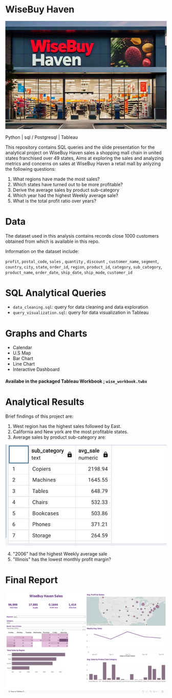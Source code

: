 # WiseBuy Haven

![Alt text](images/wise_img.jpg)


Python | sql / Postgresql | Tableau

This repository contains SQL queries and the slide presentation for the analytical project on WiseBuy Haven sales a shopping mall chain in united states franchised over 49 states, Aims at exploring the sales and analyzing metrics and concerns on sales at WiseBuy Haven a retail mall by anlyzing the following questions:


1. What regions have made the most sales?
2. Which states have turned out to be more profitable?
3. Derive the average sales by product sub-category
4. Which year had the highest Weekly average sale?
5. What is the total profit ratio over years?



# Data

The dataset used in this analysis contains records close 1000 customers obtained from which is available in this repo.

Information on the dataset include:

 `profit`, `postal_code`, `sales` , `quantity` , `discount` , `customer_name`, `segment`,
 `country`, `city`, `state`, `order_id`, `region`, `product_id`, `category`, `sub_category`,
 `product_name`, `order_date`, `ship_date`, `ship_mode`, `customer_id`



# SQL Analytical Queries


- `data_cleaning.sql`: query for data cleaning and data exploration
- `query_visualization.sql`: query for data visualization in Tableau


# Graphs and Charts

- Calendar
- U.S Map
- Bar Chart
- Line Chart
- Interactive Dashboard

#### Availabe in the packaged Tableau Workbook ; `wise_workbook.twbx`


# Analytical Results

Brief findings of this project are:
1. West region has the highest sales followed by East.
2. California and New york are the most profitable states.
3. Average sales by product sub-category are:


![Alt text](images/snap.png)


4. "2006" had the highest Weekly average sale
5. "Illinois" has the lowest monthly profit margin?


# Final Report

![Alt text](images/snap2.png)
